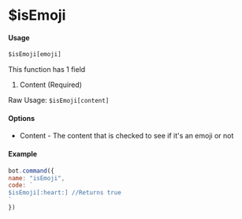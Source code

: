 # $isEmoji

#### Usage

```javascript
$isEmoji[emoji]
```

This function has 1 field

1. Content \(Required\)

Raw Usage: `$isEmoji[content]`

#### Options

* Content - The content that is checked to see if it's an emoji or not

#### Example

```javascript
bot.command({
name: "isEmoji",
code: `
$isEmoji[:heart:] //Returns true
`
})
```

